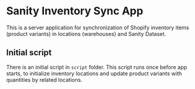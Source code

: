 # Sanity Inventory Sync App

This is a server application for synchronization of Shopify inventory items (product variants) in locations (warehouses) and Sanity Dataset.

## Initial script

There is an initial script in `script` folder. This script runs once before app starts, to initialize inventory locations and update product variants with quantities by related locations.
